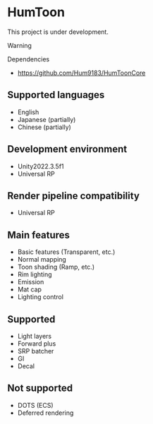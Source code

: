 # HumToon
This project is under development.

> [!WARNING]
> Dependencies
> - https://github.com/Hum9183/HumToonCore

## Supported languages
- English
- Japanese (partially)
- Chinese (partially)

## Development environment
- Unity2022.3.5f1
- Universal RP

## Render pipeline compatibility
- Universal RP

## Main features
- Basic features (Transparent, etc.)
- Normal mapping
- Toon shading (Ramp, etc.)
- Rim lighting
- Emission
- Mat cap
- Lighting control

## Supported
- Light layers
- Forward plus
- SRP batcher
- GI
- Decal

## Not supported
- DOTS (ECS)
- Deferred rendering
